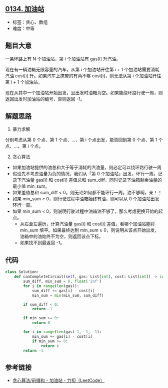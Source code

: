 ## [0134. 加油站](https://leetcode-cn.com/problems/gas-station/)

- 标签：贪心、数组
- 难度：中等

## 题目大意

一条环路上有 N 个加油站，第 i 个加油站有 gas[i] 升汽油。

现在有一辆油箱无限容量的汽车，从第 i 个加油站开往第 i + 1 个加油站需要消耗汽油 cost[i] 升。如果汽车上携带的有两不够 cost[i]，则无法从第 i 个加油站开往第 i + 1 个加油站。

现在从其中一个加油站开始出发，且出发时油箱为空。如果能绕环路行驶一周，则返回出发时加油站的编号，否则返回 -1。

## 解题思路

1. 暴力求解

分别考虑从第 0 个点、第 1 个点、…、第 i 个点出发，能否回到第 0 个点、第 1 个点、…、第 i 个点。

2. 贪心算法

- 如果加油站提供的油总和大于等于消耗的汽油量，则必定可以绕环路行驶一周
- 假设先不考虑油量为负的情况，我们从「第 0 个加油站」出发，环行一周。记录下汽油量 gas[i] 和 cost[i] 差值总和 sum_diff，同时记录下油箱剩余油量的最小值 min_sum。
- 如果差值总和 sum_diff < 0，则无论如何都不能环行一周。油不够啊，亲！！
- 如果 min_sum ≥ 0，则行驶过程中油箱始终有油，则可以从 0 个加油站出发环行一周。
- 如果 min_sum < 0，则说明行驶过程中油箱油不够了，那么考虑更换开始的起点。
  - 从右至左遍历，计算汽油量 gas[i] 和 cost[i] 差值，看哪个加油站能将  min_sum 填平。如果最终达到 min_sum ≥ 0，则说明从该点开始出发，油箱中的油始终不为空，则返回该点下标。
  - 如果找不到最返回 -1。

## 代码

```Python
class Solution:
    def canCompleteCircuit(self, gas: List[int], cost: List[int]) -> int:
        sum_diff, min_sum = 0, float('inf')
        for i in range(len(gas)):
            sum_diff += gas[i] - cost[i]
            min_sum = min(min_sum, sum_diff)

        if sum_diff < 0:
            return -1

        if min_sum >= 0:
            return 0

        for i in range(len(gas)-1, -1, -1):
            min_sum += gas[i] - cost[i]
            if min_sum >= 0:
                return i
        return -1
```

## 参考链接

- [贪心算法/前缀和 - 加油站 - 力扣（LeetCode）](https://leetcode-cn.com/problems/gas-station/solution/tan-xin-suan-fa-qian-zhui-he-by-antione/)
